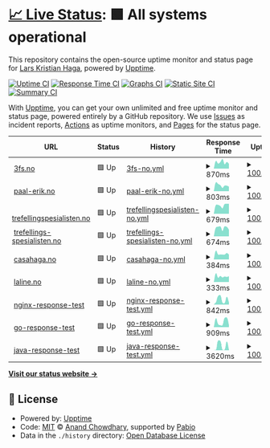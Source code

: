 # [📈 Live Status](https://larskristianhaga.github.io/uptime-monitor): <!--live status--> **🟩 All systems operational**

This repository contains the open-source uptime monitor and status page for [Lars Kristian Haga](https://www.linkedin.com/in/larskhaga/), powered by [Upptime](https://github.com/upptime/upptime).

[![Uptime CI](https://github.com/larskristianhaga/uptime-monitor/workflows/Uptime%20CI/badge.svg)](https://github.com/larskristianhaga/uptime-monitor/actions?query=workflow%3A%22Uptime+CI%22)
[![Response Time CI](https://github.com/larskristianhaga/uptime-monitor/workflows/Response%20Time%20CI/badge.svg)](https://github.com/larskristianhaga/uptime-monitor/actions?query=workflow%3A%22Response+Time+CI%22)
[![Graphs CI](https://github.com/larskristianhaga/uptime-monitor/workflows/Graphs%20CI/badge.svg)](https://github.com/larskristianhaga/uptime-monitor/actions?query=workflow%3A%22Graphs+CI%22)
[![Static Site CI](https://github.com/larskristianhaga/uptime-monitor/workflows/Static%20Site%20CI/badge.svg)](https://github.com/larskristianhaga/uptime-monitor/actions?query=workflow%3A%22Static+Site+CI%22)
[![Summary CI](https://github.com/larskristianhaga/uptime-monitor/workflows/Summary%20CI/badge.svg)](https://github.com/larskristianhaga/uptime-monitor/actions?query=workflow%3A%22Summary+CI%22)

With [Upptime](https://upptime.js.org), you can get your own unlimited and free uptime monitor and status page, powered entirely by a GitHub repository. We use [Issues](https://github.com/larskristianhaga/uptime-monitor/issues) as incident reports, [Actions](https://github.com/larskristianhaga/uptime-monitor/actions) as uptime monitors, and [Pages](https://larskristianhaga.github.io/uptime-monitor) for the status page.

<!--start: status pages-->
<!-- This summary is generated by Upptime (https://github.com/upptime/upptime) -->
<!-- Do not edit this manually, your changes will be overwritten -->
<!-- prettier-ignore -->
| URL | Status | History | Response Time | Uptime |
| --- | ------ | ------- | ------------- | ------ |
| <img alt="" src="https://icons.duckduckgo.com/ip3/3fs.no.ico" height="13"> [3fs.no](https://3fs.no) | 🟩 Up | [3fs-no.yml](https://github.com/larskristianhaga/uptime-monitor/commits/HEAD/history/3fs-no.yml) | <details><summary><img alt="Response time graph" src="./graphs/3fs-no/response-time-week.png" height="20"> 870ms</summary><br><a href="https://larskristianhaga.github.io/uptime-monitor/history/3fs-no"><img alt="Response time 984" src="https://img.shields.io/endpoint?url=https%3A%2F%2Fraw.githubusercontent.com%2Flarskristianhaga%2Fuptime-monitor%2FHEAD%2Fapi%2F3fs-no%2Fresponse-time.json"></a><br><a href="https://larskristianhaga.github.io/uptime-monitor/history/3fs-no"><img alt="24-hour response time 662" src="https://img.shields.io/endpoint?url=https%3A%2F%2Fraw.githubusercontent.com%2Flarskristianhaga%2Fuptime-monitor%2FHEAD%2Fapi%2F3fs-no%2Fresponse-time-day.json"></a><br><a href="https://larskristianhaga.github.io/uptime-monitor/history/3fs-no"><img alt="7-day response time 870" src="https://img.shields.io/endpoint?url=https%3A%2F%2Fraw.githubusercontent.com%2Flarskristianhaga%2Fuptime-monitor%2FHEAD%2Fapi%2F3fs-no%2Fresponse-time-week.json"></a><br><a href="https://larskristianhaga.github.io/uptime-monitor/history/3fs-no"><img alt="30-day response time 974" src="https://img.shields.io/endpoint?url=https%3A%2F%2Fraw.githubusercontent.com%2Flarskristianhaga%2Fuptime-monitor%2FHEAD%2Fapi%2F3fs-no%2Fresponse-time-month.json"></a><br><a href="https://larskristianhaga.github.io/uptime-monitor/history/3fs-no"><img alt="1-year response time 984" src="https://img.shields.io/endpoint?url=https%3A%2F%2Fraw.githubusercontent.com%2Flarskristianhaga%2Fuptime-monitor%2FHEAD%2Fapi%2F3fs-no%2Fresponse-time-year.json"></a></details> | <details><summary><a href="https://larskristianhaga.github.io/uptime-monitor/history/3fs-no">100.00%</a></summary><a href="https://larskristianhaga.github.io/uptime-monitor/history/3fs-no"><img alt="All-time uptime 100.00%" src="https://img.shields.io/endpoint?url=https%3A%2F%2Fraw.githubusercontent.com%2Flarskristianhaga%2Fuptime-monitor%2FHEAD%2Fapi%2F3fs-no%2Fuptime.json"></a><br><a href="https://larskristianhaga.github.io/uptime-monitor/history/3fs-no"><img alt="24-hour uptime 100.00%" src="https://img.shields.io/endpoint?url=https%3A%2F%2Fraw.githubusercontent.com%2Flarskristianhaga%2Fuptime-monitor%2FHEAD%2Fapi%2F3fs-no%2Fuptime-day.json"></a><br><a href="https://larskristianhaga.github.io/uptime-monitor/history/3fs-no"><img alt="7-day uptime 100.00%" src="https://img.shields.io/endpoint?url=https%3A%2F%2Fraw.githubusercontent.com%2Flarskristianhaga%2Fuptime-monitor%2FHEAD%2Fapi%2F3fs-no%2Fuptime-week.json"></a><br><a href="https://larskristianhaga.github.io/uptime-monitor/history/3fs-no"><img alt="30-day uptime 100.00%" src="https://img.shields.io/endpoint?url=https%3A%2F%2Fraw.githubusercontent.com%2Flarskristianhaga%2Fuptime-monitor%2FHEAD%2Fapi%2F3fs-no%2Fuptime-month.json"></a><br><a href="https://larskristianhaga.github.io/uptime-monitor/history/3fs-no"><img alt="1-year uptime 100.00%" src="https://img.shields.io/endpoint?url=https%3A%2F%2Fraw.githubusercontent.com%2Flarskristianhaga%2Fuptime-monitor%2FHEAD%2Fapi%2F3fs-no%2Fuptime-year.json"></a></details>
| <img alt="" src="https://icons.duckduckgo.com/ip3/paal-erik.no.ico" height="13"> [paal-erik.no](http://paal-erik.no) | 🟩 Up | [paal-erik-no.yml](https://github.com/larskristianhaga/uptime-monitor/commits/HEAD/history/paal-erik-no.yml) | <details><summary><img alt="Response time graph" src="./graphs/paal-erik-no/response-time-week.png" height="20"> 803ms</summary><br><a href="https://larskristianhaga.github.io/uptime-monitor/history/paal-erik-no"><img alt="Response time 745" src="https://img.shields.io/endpoint?url=https%3A%2F%2Fraw.githubusercontent.com%2Flarskristianhaga%2Fuptime-monitor%2FHEAD%2Fapi%2Fpaal-erik-no%2Fresponse-time.json"></a><br><a href="https://larskristianhaga.github.io/uptime-monitor/history/paal-erik-no"><img alt="24-hour response time 616" src="https://img.shields.io/endpoint?url=https%3A%2F%2Fraw.githubusercontent.com%2Flarskristianhaga%2Fuptime-monitor%2FHEAD%2Fapi%2Fpaal-erik-no%2Fresponse-time-day.json"></a><br><a href="https://larskristianhaga.github.io/uptime-monitor/history/paal-erik-no"><img alt="7-day response time 803" src="https://img.shields.io/endpoint?url=https%3A%2F%2Fraw.githubusercontent.com%2Flarskristianhaga%2Fuptime-monitor%2FHEAD%2Fapi%2Fpaal-erik-no%2Fresponse-time-week.json"></a><br><a href="https://larskristianhaga.github.io/uptime-monitor/history/paal-erik-no"><img alt="30-day response time 706" src="https://img.shields.io/endpoint?url=https%3A%2F%2Fraw.githubusercontent.com%2Flarskristianhaga%2Fuptime-monitor%2FHEAD%2Fapi%2Fpaal-erik-no%2Fresponse-time-month.json"></a><br><a href="https://larskristianhaga.github.io/uptime-monitor/history/paal-erik-no"><img alt="1-year response time 745" src="https://img.shields.io/endpoint?url=https%3A%2F%2Fraw.githubusercontent.com%2Flarskristianhaga%2Fuptime-monitor%2FHEAD%2Fapi%2Fpaal-erik-no%2Fresponse-time-year.json"></a></details> | <details><summary><a href="https://larskristianhaga.github.io/uptime-monitor/history/paal-erik-no">100.00%</a></summary><a href="https://larskristianhaga.github.io/uptime-monitor/history/paal-erik-no"><img alt="All-time uptime 100.00%" src="https://img.shields.io/endpoint?url=https%3A%2F%2Fraw.githubusercontent.com%2Flarskristianhaga%2Fuptime-monitor%2FHEAD%2Fapi%2Fpaal-erik-no%2Fuptime.json"></a><br><a href="https://larskristianhaga.github.io/uptime-monitor/history/paal-erik-no"><img alt="24-hour uptime 100.00%" src="https://img.shields.io/endpoint?url=https%3A%2F%2Fraw.githubusercontent.com%2Flarskristianhaga%2Fuptime-monitor%2FHEAD%2Fapi%2Fpaal-erik-no%2Fuptime-day.json"></a><br><a href="https://larskristianhaga.github.io/uptime-monitor/history/paal-erik-no"><img alt="7-day uptime 100.00%" src="https://img.shields.io/endpoint?url=https%3A%2F%2Fraw.githubusercontent.com%2Flarskristianhaga%2Fuptime-monitor%2FHEAD%2Fapi%2Fpaal-erik-no%2Fuptime-week.json"></a><br><a href="https://larskristianhaga.github.io/uptime-monitor/history/paal-erik-no"><img alt="30-day uptime 100.00%" src="https://img.shields.io/endpoint?url=https%3A%2F%2Fraw.githubusercontent.com%2Flarskristianhaga%2Fuptime-monitor%2FHEAD%2Fapi%2Fpaal-erik-no%2Fuptime-month.json"></a><br><a href="https://larskristianhaga.github.io/uptime-monitor/history/paal-erik-no"><img alt="1-year uptime 100.00%" src="https://img.shields.io/endpoint?url=https%3A%2F%2Fraw.githubusercontent.com%2Flarskristianhaga%2Fuptime-monitor%2FHEAD%2Fapi%2Fpaal-erik-no%2Fuptime-year.json"></a></details>
| <img alt="" src="https://icons.duckduckgo.com/ip3/trefellingspesialisten.no.ico" height="13"> [trefellingspesialisten.no](http://trefellingspesialisten.no) | 🟩 Up | [trefellingspesialisten-no.yml](https://github.com/larskristianhaga/uptime-monitor/commits/HEAD/history/trefellingspesialisten-no.yml) | <details><summary><img alt="Response time graph" src="./graphs/trefellingspesialisten-no/response-time-week.png" height="20"> 679ms</summary><br><a href="https://larskristianhaga.github.io/uptime-monitor/history/trefellingspesialisten-no"><img alt="Response time 658" src="https://img.shields.io/endpoint?url=https%3A%2F%2Fraw.githubusercontent.com%2Flarskristianhaga%2Fuptime-monitor%2FHEAD%2Fapi%2Ftrefellingspesialisten-no%2Fresponse-time.json"></a><br><a href="https://larskristianhaga.github.io/uptime-monitor/history/trefellingspesialisten-no"><img alt="24-hour response time 784" src="https://img.shields.io/endpoint?url=https%3A%2F%2Fraw.githubusercontent.com%2Flarskristianhaga%2Fuptime-monitor%2FHEAD%2Fapi%2Ftrefellingspesialisten-no%2Fresponse-time-day.json"></a><br><a href="https://larskristianhaga.github.io/uptime-monitor/history/trefellingspesialisten-no"><img alt="7-day response time 679" src="https://img.shields.io/endpoint?url=https%3A%2F%2Fraw.githubusercontent.com%2Flarskristianhaga%2Fuptime-monitor%2FHEAD%2Fapi%2Ftrefellingspesialisten-no%2Fresponse-time-week.json"></a><br><a href="https://larskristianhaga.github.io/uptime-monitor/history/trefellingspesialisten-no"><img alt="30-day response time 611" src="https://img.shields.io/endpoint?url=https%3A%2F%2Fraw.githubusercontent.com%2Flarskristianhaga%2Fuptime-monitor%2FHEAD%2Fapi%2Ftrefellingspesialisten-no%2Fresponse-time-month.json"></a><br><a href="https://larskristianhaga.github.io/uptime-monitor/history/trefellingspesialisten-no"><img alt="1-year response time 658" src="https://img.shields.io/endpoint?url=https%3A%2F%2Fraw.githubusercontent.com%2Flarskristianhaga%2Fuptime-monitor%2FHEAD%2Fapi%2Ftrefellingspesialisten-no%2Fresponse-time-year.json"></a></details> | <details><summary><a href="https://larskristianhaga.github.io/uptime-monitor/history/trefellingspesialisten-no">100.00%</a></summary><a href="https://larskristianhaga.github.io/uptime-monitor/history/trefellingspesialisten-no"><img alt="All-time uptime 100.00%" src="https://img.shields.io/endpoint?url=https%3A%2F%2Fraw.githubusercontent.com%2Flarskristianhaga%2Fuptime-monitor%2FHEAD%2Fapi%2Ftrefellingspesialisten-no%2Fuptime.json"></a><br><a href="https://larskristianhaga.github.io/uptime-monitor/history/trefellingspesialisten-no"><img alt="24-hour uptime 100.00%" src="https://img.shields.io/endpoint?url=https%3A%2F%2Fraw.githubusercontent.com%2Flarskristianhaga%2Fuptime-monitor%2FHEAD%2Fapi%2Ftrefellingspesialisten-no%2Fuptime-day.json"></a><br><a href="https://larskristianhaga.github.io/uptime-monitor/history/trefellingspesialisten-no"><img alt="7-day uptime 100.00%" src="https://img.shields.io/endpoint?url=https%3A%2F%2Fraw.githubusercontent.com%2Flarskristianhaga%2Fuptime-monitor%2FHEAD%2Fapi%2Ftrefellingspesialisten-no%2Fuptime-week.json"></a><br><a href="https://larskristianhaga.github.io/uptime-monitor/history/trefellingspesialisten-no"><img alt="30-day uptime 100.00%" src="https://img.shields.io/endpoint?url=https%3A%2F%2Fraw.githubusercontent.com%2Flarskristianhaga%2Fuptime-monitor%2FHEAD%2Fapi%2Ftrefellingspesialisten-no%2Fuptime-month.json"></a><br><a href="https://larskristianhaga.github.io/uptime-monitor/history/trefellingspesialisten-no"><img alt="1-year uptime 100.00%" src="https://img.shields.io/endpoint?url=https%3A%2F%2Fraw.githubusercontent.com%2Flarskristianhaga%2Fuptime-monitor%2FHEAD%2Fapi%2Ftrefellingspesialisten-no%2Fuptime-year.json"></a></details>
| <img alt="" src="https://icons.duckduckgo.com/ip3/trefellings-spesialisten.no.ico" height="13"> [trefellings-spesialisten.no](http://trefellings-spesialisten.no) | 🟩 Up | [trefellings-spesialisten-no.yml](https://github.com/larskristianhaga/uptime-monitor/commits/HEAD/history/trefellings-spesialisten-no.yml) | <details><summary><img alt="Response time graph" src="./graphs/trefellings-spesialisten-no/response-time-week.png" height="20"> 674ms</summary><br><a href="https://larskristianhaga.github.io/uptime-monitor/history/trefellings-spesialisten-no"><img alt="Response time 643" src="https://img.shields.io/endpoint?url=https%3A%2F%2Fraw.githubusercontent.com%2Flarskristianhaga%2Fuptime-monitor%2FHEAD%2Fapi%2Ftrefellings-spesialisten-no%2Fresponse-time.json"></a><br><a href="https://larskristianhaga.github.io/uptime-monitor/history/trefellings-spesialisten-no"><img alt="24-hour response time 514" src="https://img.shields.io/endpoint?url=https%3A%2F%2Fraw.githubusercontent.com%2Flarskristianhaga%2Fuptime-monitor%2FHEAD%2Fapi%2Ftrefellings-spesialisten-no%2Fresponse-time-day.json"></a><br><a href="https://larskristianhaga.github.io/uptime-monitor/history/trefellings-spesialisten-no"><img alt="7-day response time 674" src="https://img.shields.io/endpoint?url=https%3A%2F%2Fraw.githubusercontent.com%2Flarskristianhaga%2Fuptime-monitor%2FHEAD%2Fapi%2Ftrefellings-spesialisten-no%2Fresponse-time-week.json"></a><br><a href="https://larskristianhaga.github.io/uptime-monitor/history/trefellings-spesialisten-no"><img alt="30-day response time 606" src="https://img.shields.io/endpoint?url=https%3A%2F%2Fraw.githubusercontent.com%2Flarskristianhaga%2Fuptime-monitor%2FHEAD%2Fapi%2Ftrefellings-spesialisten-no%2Fresponse-time-month.json"></a><br><a href="https://larskristianhaga.github.io/uptime-monitor/history/trefellings-spesialisten-no"><img alt="1-year response time 643" src="https://img.shields.io/endpoint?url=https%3A%2F%2Fraw.githubusercontent.com%2Flarskristianhaga%2Fuptime-monitor%2FHEAD%2Fapi%2Ftrefellings-spesialisten-no%2Fresponse-time-year.json"></a></details> | <details><summary><a href="https://larskristianhaga.github.io/uptime-monitor/history/trefellings-spesialisten-no">100.00%</a></summary><a href="https://larskristianhaga.github.io/uptime-monitor/history/trefellings-spesialisten-no"><img alt="All-time uptime 100.00%" src="https://img.shields.io/endpoint?url=https%3A%2F%2Fraw.githubusercontent.com%2Flarskristianhaga%2Fuptime-monitor%2FHEAD%2Fapi%2Ftrefellings-spesialisten-no%2Fuptime.json"></a><br><a href="https://larskristianhaga.github.io/uptime-monitor/history/trefellings-spesialisten-no"><img alt="24-hour uptime 100.00%" src="https://img.shields.io/endpoint?url=https%3A%2F%2Fraw.githubusercontent.com%2Flarskristianhaga%2Fuptime-monitor%2FHEAD%2Fapi%2Ftrefellings-spesialisten-no%2Fuptime-day.json"></a><br><a href="https://larskristianhaga.github.io/uptime-monitor/history/trefellings-spesialisten-no"><img alt="7-day uptime 100.00%" src="https://img.shields.io/endpoint?url=https%3A%2F%2Fraw.githubusercontent.com%2Flarskristianhaga%2Fuptime-monitor%2FHEAD%2Fapi%2Ftrefellings-spesialisten-no%2Fuptime-week.json"></a><br><a href="https://larskristianhaga.github.io/uptime-monitor/history/trefellings-spesialisten-no"><img alt="30-day uptime 100.00%" src="https://img.shields.io/endpoint?url=https%3A%2F%2Fraw.githubusercontent.com%2Flarskristianhaga%2Fuptime-monitor%2FHEAD%2Fapi%2Ftrefellings-spesialisten-no%2Fuptime-month.json"></a><br><a href="https://larskristianhaga.github.io/uptime-monitor/history/trefellings-spesialisten-no"><img alt="1-year uptime 100.00%" src="https://img.shields.io/endpoint?url=https%3A%2F%2Fraw.githubusercontent.com%2Flarskristianhaga%2Fuptime-monitor%2FHEAD%2Fapi%2Ftrefellings-spesialisten-no%2Fuptime-year.json"></a></details>
| <img alt="" src="https://icons.duckduckgo.com/ip3/casahaga.no.ico" height="13"> [casahaga.no](https://casahaga.no) | 🟩 Up | [casahaga-no.yml](https://github.com/larskristianhaga/uptime-monitor/commits/HEAD/history/casahaga-no.yml) | <details><summary><img alt="Response time graph" src="./graphs/casahaga-no/response-time-week.png" height="20"> 384ms</summary><br><a href="https://larskristianhaga.github.io/uptime-monitor/history/casahaga-no"><img alt="Response time 413" src="https://img.shields.io/endpoint?url=https%3A%2F%2Fraw.githubusercontent.com%2Flarskristianhaga%2Fuptime-monitor%2FHEAD%2Fapi%2Fcasahaga-no%2Fresponse-time.json"></a><br><a href="https://larskristianhaga.github.io/uptime-monitor/history/casahaga-no"><img alt="24-hour response time 329" src="https://img.shields.io/endpoint?url=https%3A%2F%2Fraw.githubusercontent.com%2Flarskristianhaga%2Fuptime-monitor%2FHEAD%2Fapi%2Fcasahaga-no%2Fresponse-time-day.json"></a><br><a href="https://larskristianhaga.github.io/uptime-monitor/history/casahaga-no"><img alt="7-day response time 384" src="https://img.shields.io/endpoint?url=https%3A%2F%2Fraw.githubusercontent.com%2Flarskristianhaga%2Fuptime-monitor%2FHEAD%2Fapi%2Fcasahaga-no%2Fresponse-time-week.json"></a><br><a href="https://larskristianhaga.github.io/uptime-monitor/history/casahaga-no"><img alt="30-day response time 389" src="https://img.shields.io/endpoint?url=https%3A%2F%2Fraw.githubusercontent.com%2Flarskristianhaga%2Fuptime-monitor%2FHEAD%2Fapi%2Fcasahaga-no%2Fresponse-time-month.json"></a><br><a href="https://larskristianhaga.github.io/uptime-monitor/history/casahaga-no"><img alt="1-year response time 413" src="https://img.shields.io/endpoint?url=https%3A%2F%2Fraw.githubusercontent.com%2Flarskristianhaga%2Fuptime-monitor%2FHEAD%2Fapi%2Fcasahaga-no%2Fresponse-time-year.json"></a></details> | <details><summary><a href="https://larskristianhaga.github.io/uptime-monitor/history/casahaga-no">100.00%</a></summary><a href="https://larskristianhaga.github.io/uptime-monitor/history/casahaga-no"><img alt="All-time uptime 100.00%" src="https://img.shields.io/endpoint?url=https%3A%2F%2Fraw.githubusercontent.com%2Flarskristianhaga%2Fuptime-monitor%2FHEAD%2Fapi%2Fcasahaga-no%2Fuptime.json"></a><br><a href="https://larskristianhaga.github.io/uptime-monitor/history/casahaga-no"><img alt="24-hour uptime 100.00%" src="https://img.shields.io/endpoint?url=https%3A%2F%2Fraw.githubusercontent.com%2Flarskristianhaga%2Fuptime-monitor%2FHEAD%2Fapi%2Fcasahaga-no%2Fuptime-day.json"></a><br><a href="https://larskristianhaga.github.io/uptime-monitor/history/casahaga-no"><img alt="7-day uptime 100.00%" src="https://img.shields.io/endpoint?url=https%3A%2F%2Fraw.githubusercontent.com%2Flarskristianhaga%2Fuptime-monitor%2FHEAD%2Fapi%2Fcasahaga-no%2Fuptime-week.json"></a><br><a href="https://larskristianhaga.github.io/uptime-monitor/history/casahaga-no"><img alt="30-day uptime 100.00%" src="https://img.shields.io/endpoint?url=https%3A%2F%2Fraw.githubusercontent.com%2Flarskristianhaga%2Fuptime-monitor%2FHEAD%2Fapi%2Fcasahaga-no%2Fuptime-month.json"></a><br><a href="https://larskristianhaga.github.io/uptime-monitor/history/casahaga-no"><img alt="1-year uptime 100.00%" src="https://img.shields.io/endpoint?url=https%3A%2F%2Fraw.githubusercontent.com%2Flarskristianhaga%2Fuptime-monitor%2FHEAD%2Fapi%2Fcasahaga-no%2Fuptime-year.json"></a></details>
| <img alt="" src="https://icons.duckduckgo.com/ip3/laline.no.ico" height="13"> [laline.no](https://laline.no) | 🟩 Up | [laline-no.yml](https://github.com/larskristianhaga/uptime-monitor/commits/HEAD/history/laline-no.yml) | <details><summary><img alt="Response time graph" src="./graphs/laline-no/response-time-week.png" height="20"> 333ms</summary><br><a href="https://larskristianhaga.github.io/uptime-monitor/history/laline-no"><img alt="Response time 437" src="https://img.shields.io/endpoint?url=https%3A%2F%2Fraw.githubusercontent.com%2Flarskristianhaga%2Fuptime-monitor%2FHEAD%2Fapi%2Flaline-no%2Fresponse-time.json"></a><br><a href="https://larskristianhaga.github.io/uptime-monitor/history/laline-no"><img alt="24-hour response time 342" src="https://img.shields.io/endpoint?url=https%3A%2F%2Fraw.githubusercontent.com%2Flarskristianhaga%2Fuptime-monitor%2FHEAD%2Fapi%2Flaline-no%2Fresponse-time-day.json"></a><br><a href="https://larskristianhaga.github.io/uptime-monitor/history/laline-no"><img alt="7-day response time 333" src="https://img.shields.io/endpoint?url=https%3A%2F%2Fraw.githubusercontent.com%2Flarskristianhaga%2Fuptime-monitor%2FHEAD%2Fapi%2Flaline-no%2Fresponse-time-week.json"></a><br><a href="https://larskristianhaga.github.io/uptime-monitor/history/laline-no"><img alt="30-day response time 377" src="https://img.shields.io/endpoint?url=https%3A%2F%2Fraw.githubusercontent.com%2Flarskristianhaga%2Fuptime-monitor%2FHEAD%2Fapi%2Flaline-no%2Fresponse-time-month.json"></a><br><a href="https://larskristianhaga.github.io/uptime-monitor/history/laline-no"><img alt="1-year response time 437" src="https://img.shields.io/endpoint?url=https%3A%2F%2Fraw.githubusercontent.com%2Flarskristianhaga%2Fuptime-monitor%2FHEAD%2Fapi%2Flaline-no%2Fresponse-time-year.json"></a></details> | <details><summary><a href="https://larskristianhaga.github.io/uptime-monitor/history/laline-no">100.00%</a></summary><a href="https://larskristianhaga.github.io/uptime-monitor/history/laline-no"><img alt="All-time uptime 100.00%" src="https://img.shields.io/endpoint?url=https%3A%2F%2Fraw.githubusercontent.com%2Flarskristianhaga%2Fuptime-monitor%2FHEAD%2Fapi%2Flaline-no%2Fuptime.json"></a><br><a href="https://larskristianhaga.github.io/uptime-monitor/history/laline-no"><img alt="24-hour uptime 100.00%" src="https://img.shields.io/endpoint?url=https%3A%2F%2Fraw.githubusercontent.com%2Flarskristianhaga%2Fuptime-monitor%2FHEAD%2Fapi%2Flaline-no%2Fuptime-day.json"></a><br><a href="https://larskristianhaga.github.io/uptime-monitor/history/laline-no"><img alt="7-day uptime 100.00%" src="https://img.shields.io/endpoint?url=https%3A%2F%2Fraw.githubusercontent.com%2Flarskristianhaga%2Fuptime-monitor%2FHEAD%2Fapi%2Flaline-no%2Fuptime-week.json"></a><br><a href="https://larskristianhaga.github.io/uptime-monitor/history/laline-no"><img alt="30-day uptime 100.00%" src="https://img.shields.io/endpoint?url=https%3A%2F%2Fraw.githubusercontent.com%2Flarskristianhaga%2Fuptime-monitor%2FHEAD%2Fapi%2Flaline-no%2Fuptime-month.json"></a><br><a href="https://larskristianhaga.github.io/uptime-monitor/history/laline-no"><img alt="1-year uptime 100.00%" src="https://img.shields.io/endpoint?url=https%3A%2F%2Fraw.githubusercontent.com%2Flarskristianhaga%2Fuptime-monitor%2FHEAD%2Fapi%2Flaline-no%2Fuptime-year.json"></a></details>
| <img alt="" src="https://icons.duckduckgo.com/ip3/nginx-response-test.fly.dev.ico" height="13"> [nginx-response-test](https://nginx-response-test.fly.dev) | 🟩 Up | [nginx-response-test.yml](https://github.com/larskristianhaga/uptime-monitor/commits/HEAD/history/nginx-response-test.yml) | <details><summary><img alt="Response time graph" src="./graphs/nginx-response-test/response-time-week.png" height="20"> 842ms</summary><br><a href="https://larskristianhaga.github.io/uptime-monitor/history/nginx-response-test"><img alt="Response time 1480" src="https://img.shields.io/endpoint?url=https%3A%2F%2Fraw.githubusercontent.com%2Flarskristianhaga%2Fuptime-monitor%2FHEAD%2Fapi%2Fnginx-response-test%2Fresponse-time.json"></a><br><a href="https://larskristianhaga.github.io/uptime-monitor/history/nginx-response-test"><img alt="24-hour response time 357" src="https://img.shields.io/endpoint?url=https%3A%2F%2Fraw.githubusercontent.com%2Flarskristianhaga%2Fuptime-monitor%2FHEAD%2Fapi%2Fnginx-response-test%2Fresponse-time-day.json"></a><br><a href="https://larskristianhaga.github.io/uptime-monitor/history/nginx-response-test"><img alt="7-day response time 842" src="https://img.shields.io/endpoint?url=https%3A%2F%2Fraw.githubusercontent.com%2Flarskristianhaga%2Fuptime-monitor%2FHEAD%2Fapi%2Fnginx-response-test%2Fresponse-time-week.json"></a><br><a href="https://larskristianhaga.github.io/uptime-monitor/history/nginx-response-test"><img alt="30-day response time 841" src="https://img.shields.io/endpoint?url=https%3A%2F%2Fraw.githubusercontent.com%2Flarskristianhaga%2Fuptime-monitor%2FHEAD%2Fapi%2Fnginx-response-test%2Fresponse-time-month.json"></a><br><a href="https://larskristianhaga.github.io/uptime-monitor/history/nginx-response-test"><img alt="1-year response time 1480" src="https://img.shields.io/endpoint?url=https%3A%2F%2Fraw.githubusercontent.com%2Flarskristianhaga%2Fuptime-monitor%2FHEAD%2Fapi%2Fnginx-response-test%2Fresponse-time-year.json"></a></details> | <details><summary><a href="https://larskristianhaga.github.io/uptime-monitor/history/nginx-response-test">100.00%</a></summary><a href="https://larskristianhaga.github.io/uptime-monitor/history/nginx-response-test"><img alt="All-time uptime 100.00%" src="https://img.shields.io/endpoint?url=https%3A%2F%2Fraw.githubusercontent.com%2Flarskristianhaga%2Fuptime-monitor%2FHEAD%2Fapi%2Fnginx-response-test%2Fuptime.json"></a><br><a href="https://larskristianhaga.github.io/uptime-monitor/history/nginx-response-test"><img alt="24-hour uptime 100.00%" src="https://img.shields.io/endpoint?url=https%3A%2F%2Fraw.githubusercontent.com%2Flarskristianhaga%2Fuptime-monitor%2FHEAD%2Fapi%2Fnginx-response-test%2Fuptime-day.json"></a><br><a href="https://larskristianhaga.github.io/uptime-monitor/history/nginx-response-test"><img alt="7-day uptime 100.00%" src="https://img.shields.io/endpoint?url=https%3A%2F%2Fraw.githubusercontent.com%2Flarskristianhaga%2Fuptime-monitor%2FHEAD%2Fapi%2Fnginx-response-test%2Fuptime-week.json"></a><br><a href="https://larskristianhaga.github.io/uptime-monitor/history/nginx-response-test"><img alt="30-day uptime 100.00%" src="https://img.shields.io/endpoint?url=https%3A%2F%2Fraw.githubusercontent.com%2Flarskristianhaga%2Fuptime-monitor%2FHEAD%2Fapi%2Fnginx-response-test%2Fuptime-month.json"></a><br><a href="https://larskristianhaga.github.io/uptime-monitor/history/nginx-response-test"><img alt="1-year uptime 100.00%" src="https://img.shields.io/endpoint?url=https%3A%2F%2Fraw.githubusercontent.com%2Flarskristianhaga%2Fuptime-monitor%2FHEAD%2Fapi%2Fnginx-response-test%2Fuptime-year.json"></a></details>
| <img alt="" src="https://icons.duckduckgo.com/ip3/go-response-test.fly.dev.ico" height="13"> [go-response-test](https://go-response-test.fly.dev) | 🟩 Up | [go-response-test.yml](https://github.com/larskristianhaga/uptime-monitor/commits/HEAD/history/go-response-test.yml) | <details><summary><img alt="Response time graph" src="./graphs/go-response-test/response-time-week.png" height="20"> 909ms</summary><br><a href="https://larskristianhaga.github.io/uptime-monitor/history/go-response-test"><img alt="Response time 852" src="https://img.shields.io/endpoint?url=https%3A%2F%2Fraw.githubusercontent.com%2Flarskristianhaga%2Fuptime-monitor%2FHEAD%2Fapi%2Fgo-response-test%2Fresponse-time.json"></a><br><a href="https://larskristianhaga.github.io/uptime-monitor/history/go-response-test"><img alt="24-hour response time 319" src="https://img.shields.io/endpoint?url=https%3A%2F%2Fraw.githubusercontent.com%2Flarskristianhaga%2Fuptime-monitor%2FHEAD%2Fapi%2Fgo-response-test%2Fresponse-time-day.json"></a><br><a href="https://larskristianhaga.github.io/uptime-monitor/history/go-response-test"><img alt="7-day response time 909" src="https://img.shields.io/endpoint?url=https%3A%2F%2Fraw.githubusercontent.com%2Flarskristianhaga%2Fuptime-monitor%2FHEAD%2Fapi%2Fgo-response-test%2Fresponse-time-week.json"></a><br><a href="https://larskristianhaga.github.io/uptime-monitor/history/go-response-test"><img alt="30-day response time 897" src="https://img.shields.io/endpoint?url=https%3A%2F%2Fraw.githubusercontent.com%2Flarskristianhaga%2Fuptime-monitor%2FHEAD%2Fapi%2Fgo-response-test%2Fresponse-time-month.json"></a><br><a href="https://larskristianhaga.github.io/uptime-monitor/history/go-response-test"><img alt="1-year response time 852" src="https://img.shields.io/endpoint?url=https%3A%2F%2Fraw.githubusercontent.com%2Flarskristianhaga%2Fuptime-monitor%2FHEAD%2Fapi%2Fgo-response-test%2Fresponse-time-year.json"></a></details> | <details><summary><a href="https://larskristianhaga.github.io/uptime-monitor/history/go-response-test">100.00%</a></summary><a href="https://larskristianhaga.github.io/uptime-monitor/history/go-response-test"><img alt="All-time uptime 100.00%" src="https://img.shields.io/endpoint?url=https%3A%2F%2Fraw.githubusercontent.com%2Flarskristianhaga%2Fuptime-monitor%2FHEAD%2Fapi%2Fgo-response-test%2Fuptime.json"></a><br><a href="https://larskristianhaga.github.io/uptime-monitor/history/go-response-test"><img alt="24-hour uptime 100.00%" src="https://img.shields.io/endpoint?url=https%3A%2F%2Fraw.githubusercontent.com%2Flarskristianhaga%2Fuptime-monitor%2FHEAD%2Fapi%2Fgo-response-test%2Fuptime-day.json"></a><br><a href="https://larskristianhaga.github.io/uptime-monitor/history/go-response-test"><img alt="7-day uptime 100.00%" src="https://img.shields.io/endpoint?url=https%3A%2F%2Fraw.githubusercontent.com%2Flarskristianhaga%2Fuptime-monitor%2FHEAD%2Fapi%2Fgo-response-test%2Fuptime-week.json"></a><br><a href="https://larskristianhaga.github.io/uptime-monitor/history/go-response-test"><img alt="30-day uptime 100.00%" src="https://img.shields.io/endpoint?url=https%3A%2F%2Fraw.githubusercontent.com%2Flarskristianhaga%2Fuptime-monitor%2FHEAD%2Fapi%2Fgo-response-test%2Fuptime-month.json"></a><br><a href="https://larskristianhaga.github.io/uptime-monitor/history/go-response-test"><img alt="1-year uptime 100.00%" src="https://img.shields.io/endpoint?url=https%3A%2F%2Fraw.githubusercontent.com%2Flarskristianhaga%2Fuptime-monitor%2FHEAD%2Fapi%2Fgo-response-test%2Fuptime-year.json"></a></details>
| <img alt="" src="https://icons.duckduckgo.com/ip3/java-response-test.fly.dev.ico" height="13"> [java-response-test](https://java-response-test.fly.dev) | 🟩 Up | [java-response-test.yml](https://github.com/larskristianhaga/uptime-monitor/commits/HEAD/history/java-response-test.yml) | <details><summary><img alt="Response time graph" src="./graphs/java-response-test/response-time-week.png" height="20"> 3620ms</summary><br><a href="https://larskristianhaga.github.io/uptime-monitor/history/java-response-test"><img alt="Response time 3968" src="https://img.shields.io/endpoint?url=https%3A%2F%2Fraw.githubusercontent.com%2Flarskristianhaga%2Fuptime-monitor%2FHEAD%2Fapi%2Fjava-response-test%2Fresponse-time.json"></a><br><a href="https://larskristianhaga.github.io/uptime-monitor/history/java-response-test"><img alt="24-hour response time 171" src="https://img.shields.io/endpoint?url=https%3A%2F%2Fraw.githubusercontent.com%2Flarskristianhaga%2Fuptime-monitor%2FHEAD%2Fapi%2Fjava-response-test%2Fresponse-time-day.json"></a><br><a href="https://larskristianhaga.github.io/uptime-monitor/history/java-response-test"><img alt="7-day response time 3620" src="https://img.shields.io/endpoint?url=https%3A%2F%2Fraw.githubusercontent.com%2Flarskristianhaga%2Fuptime-monitor%2FHEAD%2Fapi%2Fjava-response-test%2Fresponse-time-week.json"></a><br><a href="https://larskristianhaga.github.io/uptime-monitor/history/java-response-test"><img alt="30-day response time 4281" src="https://img.shields.io/endpoint?url=https%3A%2F%2Fraw.githubusercontent.com%2Flarskristianhaga%2Fuptime-monitor%2FHEAD%2Fapi%2Fjava-response-test%2Fresponse-time-month.json"></a><br><a href="https://larskristianhaga.github.io/uptime-monitor/history/java-response-test"><img alt="1-year response time 3968" src="https://img.shields.io/endpoint?url=https%3A%2F%2Fraw.githubusercontent.com%2Flarskristianhaga%2Fuptime-monitor%2FHEAD%2Fapi%2Fjava-response-test%2Fresponse-time-year.json"></a></details> | <details><summary><a href="https://larskristianhaga.github.io/uptime-monitor/history/java-response-test">100.00%</a></summary><a href="https://larskristianhaga.github.io/uptime-monitor/history/java-response-test"><img alt="All-time uptime 100.00%" src="https://img.shields.io/endpoint?url=https%3A%2F%2Fraw.githubusercontent.com%2Flarskristianhaga%2Fuptime-monitor%2FHEAD%2Fapi%2Fjava-response-test%2Fuptime.json"></a><br><a href="https://larskristianhaga.github.io/uptime-monitor/history/java-response-test"><img alt="24-hour uptime 100.00%" src="https://img.shields.io/endpoint?url=https%3A%2F%2Fraw.githubusercontent.com%2Flarskristianhaga%2Fuptime-monitor%2FHEAD%2Fapi%2Fjava-response-test%2Fuptime-day.json"></a><br><a href="https://larskristianhaga.github.io/uptime-monitor/history/java-response-test"><img alt="7-day uptime 100.00%" src="https://img.shields.io/endpoint?url=https%3A%2F%2Fraw.githubusercontent.com%2Flarskristianhaga%2Fuptime-monitor%2FHEAD%2Fapi%2Fjava-response-test%2Fuptime-week.json"></a><br><a href="https://larskristianhaga.github.io/uptime-monitor/history/java-response-test"><img alt="30-day uptime 100.00%" src="https://img.shields.io/endpoint?url=https%3A%2F%2Fraw.githubusercontent.com%2Flarskristianhaga%2Fuptime-monitor%2FHEAD%2Fapi%2Fjava-response-test%2Fuptime-month.json"></a><br><a href="https://larskristianhaga.github.io/uptime-monitor/history/java-response-test"><img alt="1-year uptime 100.00%" src="https://img.shields.io/endpoint?url=https%3A%2F%2Fraw.githubusercontent.com%2Flarskristianhaga%2Fuptime-monitor%2FHEAD%2Fapi%2Fjava-response-test%2Fuptime-year.json"></a></details>

<!--end: status pages-->

[**Visit our status website →**](https://larskristianhaga.github.io/uptime-monitor)

## 📄 License

- Powered by: [Upptime](https://github.com/upptime/upptime)
- Code: [MIT](./LICENSE) © [Anand Chowdhary](https://anandchowdhary.com), supported by [Pabio](https://pabio.com)
- Data in the `./history` directory: [Open Database License](https://opendatacommons.org/licenses/odbl/1-0/)
